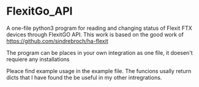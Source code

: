 # FlexitGo_API

A one-file python3 program for reading and changing status of Flexit FTX devices through FlexitGO API. This work is based on the good work of https://github.com/sindrebroch/ha-flexit

The program can be places in your own integration as one file, it doesen't requiere any installations

Pleace find example usage in the example file. The funcions usally return dicts that I have found the be useful in my other intregrations.
